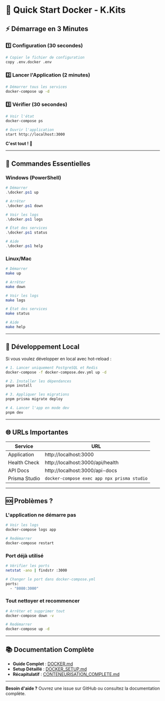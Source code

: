 # 🚀 Quick Start Docker - K.Kits

## ⚡ Démarrage en 3 Minutes

### 1️⃣ Configuration (30 secondes)

```bash
# Copier le fichier de configuration
copy .env.docker .env
```

### 2️⃣ Lancer l'Application (2 minutes)

```bash
# Démarrer tous les services
docker-compose up -d
```

### 3️⃣ Vérifier (30 secondes)

```bash
# Voir l'état
docker-compose ps

# Ouvrir l'application
start http://localhost:3000
```

**C'est tout ! 🎉**

---

## 📝 Commandes Essentielles

### Windows (PowerShell)

```powershell
# Démarrer
.\docker.ps1 up

# Arrêter
.\docker.ps1 down

# Voir les logs
.\docker.ps1 logs

# État des services
.\docker.ps1 status

# Aide
.\docker.ps1 help
```

### Linux/Mac

```bash
# Démarrer
make up

# Arrêter
make down

# Voir les logs
make logs

# État des services
make status

# Aide
make help
```

---

## 🔧 Développement Local

Si vous voulez développer en local avec hot-reload :

```bash
# 1. Lancer uniquement PostgreSQL et Redis
docker-compose -f docker-compose.dev.yml up -d

# 2. Installer les dépendances
pnpm install

# 3. Appliquer les migrations
pnpm prisma migrate deploy

# 4. Lancer l'app en mode dev
pnpm dev
```

---

## 🌐 URLs Importantes

| Service | URL |
|---------|-----|
| Application | http://localhost:3000 |
| Health Check | http://localhost:3000/api/health |
| API Docs | http://localhost:3000/api-docs |
| Prisma Studio | `docker-compose exec app npx prisma studio` |

---

## 🆘 Problèmes ?

### L'application ne démarre pas

```bash
# Voir les logs
docker-compose logs app

# Redémarrer
docker-compose restart
```

### Port déjà utilisé

```bash
# Vérifier les ports
netstat -ano | findstr :3000

# Changer le port dans docker-compose.yml
ports:
  - "8080:3000"
```

### Tout nettoyer et recommencer

```bash
# Arrêter et supprimer tout
docker-compose down -v

# Redémarrer
docker-compose up -d
```

---

## 📚 Documentation Complète

- **Guide Complet** : [DOCKER.md](DOCKER.md)
- **Setup Détaillé** : [DOCKER_SETUP.md](DOCKER_SETUP.md)
- **Récapitulatif** : [CONTENEURISATION_COMPLETE.md](CONTENEURISATION_COMPLETE.md)

---

**Besoin d'aide ?** Ouvrez une issue sur GitHub ou consultez la documentation complète.
